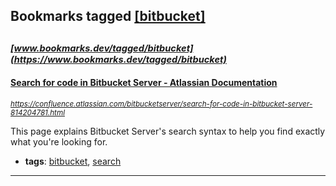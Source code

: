 ## Bookmarks tagged [[bitbucket]](https://www.bookmarks.dev/search?q=[bitbucket])

_<sup><sup>[www.bookmarks.dev/tagged/bitbucket](https://www.bookmarks.dev/tagged/bitbucket)</sup></sup>_
---
#### [Search for code in Bitbucket Server - Atlassian Documentation](https://confluence.atlassian.com/bitbucketserver/search-for-code-in-bitbucket-server-814204781.html)
_<sup>https://confluence.atlassian.com/bitbucketserver/search-for-code-in-bitbucket-server-814204781.html</sup>_

This page explains Bitbucket Server's search syntax to help you find exactly what you're looking for.
* **tags**: [bitbucket](../tagged/bitbucket.md), [search](../tagged/search.md)
---
